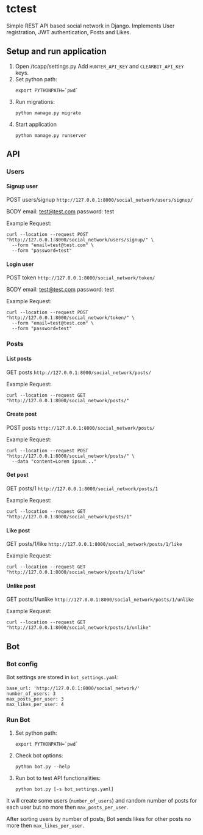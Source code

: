 # tctest

Simple REST API based social network in Django.
Implements User registration, JWT authentication, Posts and Likes.

## Setup and run application

1. Open /tcapp/settings.py Add `HUNTER_API_KEY` and `CLEARBIT_API_KEY` keys.
2. Set python path:
   ```
   export PYTHONPATH=`pwd`
   ```
3. Run migrations:
   ```
   python manage.py migrate
   ```
4. Start application
   ```
   python manage.py runserver
   ```

## API

### Users

#### Signup user

POST users/signup
`http://127.0.0.1:8000/social_network/users/signup/`

BODY
email: test@test.com
password: test

Example Request:
```
curl --location --request POST "http://127.0.0.1:8000/social_network/users/signup/" \
  --form "email=test@test.com" \
  --form "password=test"
```

#### Login user

POST token
`http://127.0.0.1:8000/social_network/token/`

BODY
email: test@test.com
password: test

Example Request:
```
curl --location --request POST "http://127.0.0.1:8000/social_network/token/" \
  --form "email=test@test.com" \
  --form "password=test"
```

### Posts

#### List posts

GET posts
`http://127.0.0.1:8000/social_network/posts/`

Example Request:
```
curl --location --request GET "http://127.0.0.1:8000/social_network/posts/"
```

#### Create post

POST posts
`http://127.0.0.1:8000/social_network/posts/`

Example Request:
```
curl --location --request POST "http://127.0.0.1:8000/social_network/posts/" \
  --data "content=Lorem ipsum..."
```

#### Get post

GET posts/1
`http://127.0.0.1:8000/social_network/posts/1`

Example Request:
```
curl --location --request GET "http://127.0.0.1:8000/social_network/posts/1"
```

#### Like post

GET posts/1/like 
`http://127.0.0.1:8000/social_network/posts/1/like`

Example Request:
```
curl --location --request GET "http://127.0.0.1:8000/social_network/posts/1/like"
```

#### Unlike post

GET posts/1/unlike 
`http://127.0.0.1:8000/social_network/posts/1/unlike`

Example Request:
```
curl --location --request GET "http://127.0.0.1:8000/social_network/posts/1/unlike"
```

## Bot

### Bot config

Bot settings are stored in `bot_settings.yaml`:
```
base_url: 'http://127.0.0.1:8000/social_network/'
number_of_users: 3
max_posts_per_user: 3
max_likes_per_user: 4
```

### Run Bot

1. Set python path:
   ```
   export PYTHONPATH=`pwd`
   ```
2. Check bot options:
   ```
   python bot.py --help
   ```
2. Run bot to test API functionalities:
   ```
   python bot.py [-s bot_settings.yaml]
   ```
It will create some users (`number_of_users`) and random number of posts for each user but no more then `max_posts_per_user`.

After sorting users by number of posts, Bot sends likes for other posts no more then `max_likes_per_user`.
